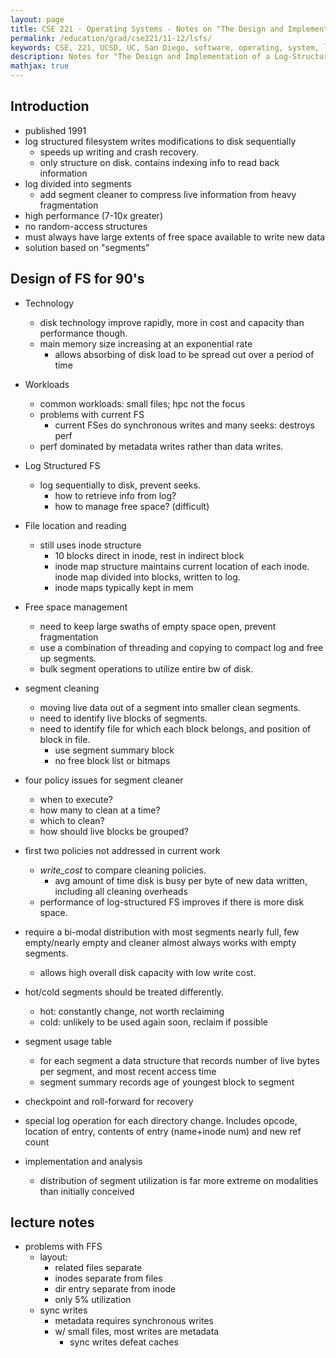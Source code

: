 ```yaml
---
layout: page
title: CSE 221 - Operating Systems - Notes on "The Design and Implementation of a Log-Structured File System"
permalink: /education/grad/cse221/11-12/lsfs/
keywords: CSE, 221, UCSD, UC, San Diego, software, operating, system, linux, C, OS, fs, unix, log-structured, lsfs, file, filesystem
description: Notes for "The Design and Implementation of a Log-Structured File System"
mathjax: true
---
```



## Introduction

- published 1991
- log structured filesystem writes modifications to disk sequentially
    - speeds up writing and crash recovery.
    - only structure on disk. contains indexing info to read back information
- log divided into segments
    - add segment cleaner to compress live information from heavy fragmentation
- high performance (7-10x greater)
- no random-access structures
- must always have large extents of free space available to write new data
- solution based on "segments"

## Design of FS for 90's

- Technology
    - disk technology improve rapidly, more in cost and capacity than
      performance though.
    - main memory size increasing at an exponential rate
        - allows absorbing of disk load to be spread out over a period of time
- Workloads
    - common workloads: small files; hpc not the focus
    - problems with current FS
        - current FSes do synchronous writes and many seeks: destroys perf
    - perf dominated by metadata writes rather than data writes.

- Log Structured FS
    - log sequentially to disk, prevent seeks.
        - how to retrieve info from log?
        - how to manage free space? (difficult)
- File location and reading
    - still uses inode structure
        - 10 blocks direct in inode, rest in indirect block
        - inode map structure maintains current location of each inode. inode
          map divided into blocks, written to log.
        - inode maps typically kept in mem
- Free space management
    - need to keep large swaths of empty space open, prevent fragmentation
    - use a combination of threading and copying to compact log and free up
      segments.
    - bulk segment operations to utilize entire bw of disk.
- segment cleaning
    - moving live data out of a segment into smaller clean segments.
    - need to identify live blocks of segments.
    - need to identify file for which each block belongs, and position of block
      in file.
      - use segment summary block
      - no free block list or bitmaps
- four policy issues for segment cleaner
    - when to execute?
    - how many to clean at a time?
    - which to clean?
    - how should live blocks be grouped?
- first two policies not addressed in current work
    - _write_cost_ to compare cleaning policies.
        - avg amount of time disk is busy per byte of new data written, including all cleaning overheads
    - performance of log-structured FS improves if there is more disk space.
- require a bi-modal distribution with most segments nearly full, few
  empty/nearly empty and cleaner almost always works with empty segments.
  - allows high overall disk capacity with low write cost.
- hot/cold segments should be treated differently.
    - hot: constantly change, not worth reclaiming
    - cold: unlikely to be used again soon, reclaim if possible
- segment usage table
    - for each segment a data structure that records number of live bytes per
      segment, and most recent access time
    - segment summary records age of youngest block to segment
- checkpoint and roll-forward for recovery
- special log operation for each directory change. Includes opcode, location of
  entry, contents of entry (name+inode num) and new ref count

- implementation and analysis
    - distribution of segment utilization is far more extreme on modalities than
      initially conceived


## lecture notes

- problems with FFS
    - layout:
        - related files separate
        - inodes separate from files
        - dir entry separate from inode
        - only 5% utilization
    - sync writes
        - metadata requires synchronous writes
        - w/ small files, most writes are metadata
            - sync writes defeat caches